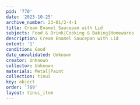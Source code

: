 ```yaml
---
pid: '770'
date: '2023-10-25'
archive_number: 23-01/2-4-1
title: Cream Enamel Saucepan with Lid
subjects: Food & Drink|Cooking & Baking|Homewares
description: Cream Enamel Saucepan with Lid
extent: '1'
condition: Good
date_unvalidated: Unknown
creator: Unknown
collector: Unknown
materials: Metal|Paint
collection: tinui
key: object
order: '769'
layout: tinui_item
---
```

